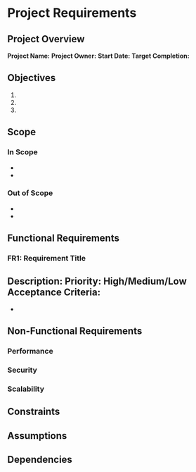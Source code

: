 # Project Requirements

## Project Overview

**Project Name:** 
**Project Owner:** 
**Start Date:** 
**Target Completion:** 

## Objectives

1. 
2. 
3. 

## Scope

### In Scope

- 
- 

### Out of Scope

- 
- 

## Functional Requirements

### FR1: Requirement Title

**Description:** 
**Priority:** High/Medium/Low
**Acceptance Criteria:**
- 
- 

## Non-Functional Requirements

### Performance

### Security

### Scalability

## Constraints

## Assumptions

## Dependencies